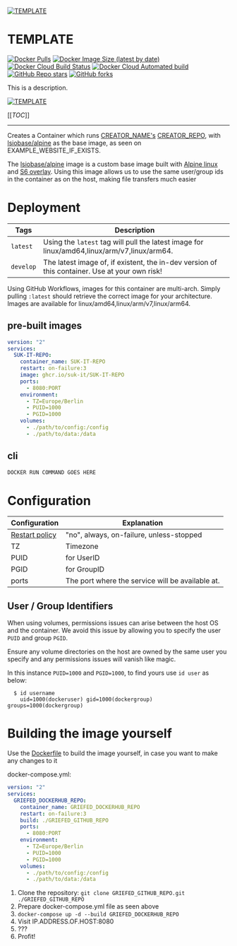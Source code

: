 [![TEMPLATE](GRIEFED_GITHUB_REPO_IMAGE)](GRIEFED_GITHUB_REPO)

# TEMPLATE

[![Docker Pulls](https://img.shields.io/docker/pulls/griefed/GRIEFED_DOCKERHUB_REPO?style=for-the-badge&logo=Docker&labelColor=325358&color=c0ffee&logoColor=white)](GRIEFED_DOCKERHUB_REPO)
[![Docker Image Size (latest by date)](https://img.shields.io/docker/image-size/griefed/GRIEFED_DOCKERHUB_REPO?label=Image%20size&sort=date&style=for-the-badge&logo=Docker&labelColor=325358&color=c0ffee&logoColor=white)](GRIEFED_DOCKERHUB_REPO)
[![Docker Cloud Build Status](https://img.shields.io/docker/cloud/build/griefed/GRIEFED_DOCKERHUB_REPO?label=Docker%20build&style=for-the-badge&logo=Docker&labelColor=325358&color=c0ffee&logoColor=white)](GRIEFED_DOCKERHUB_REPO)
[![Docker Cloud Automated build](https://img.shields.io/docker/cloud/automated/griefed/GRIEFED_DOCKERHUB_REPO?label=Docker%20build&style=for-the-badge&logo=Docker&labelColor=325358&color=c0ffee&logoColor=white)](GRIEFED_DOCKERHUB_REPO)
[![GitHub Repo stars](https://img.shields.io/github/stars/suk-it/GRIEFED_GITHUB_REPO?label=GitHub%20Stars&style=for-the-badge&logo=Github&labelColor=325358&color=c0ffee)](GRIEFED_GITHUB_REPO)
[![GitHub forks](https://img.shields.io/github/forks/suk-it/GRIEFED_GITHUB_REPO?label=GitHub%20Forks&style=for-the-badge&logo=Github&labelColor=325358&color=c0ffee)](GRIEFED_GITHUB_REPO)

This is a description.

[![TEMPLATE](GRIEFED_GITHUB_REPO_SCREENSHOT)](ORIGINAL_GITHUB_REPO)

[[_TOC_]]

---

Creates a Container which runs [CREATOR_NAME's](https://github.com/CREATOR_NAME) [CREATOR_REPO](CREATOR_REPO), with [lsiobase/alpine](https://hub.docker.com/r/lsiobase/alpine) as the base image, as seen on EXAMPLE_WEBSITE_IF_EXISTS.

The [lsiobase/alpine](https://hub.docker.com/r/lsiobase/alpine) image is a custom base image built with [Alpine linux](https://alpinelinux.org/) and [S6 overlay](https://github.com/just-containers/s6-overlay).
Using this image allows us to use the same user/group ids in the container as on the host, making file transfers much easier

# Deployment

Tags | Description
-----|------------
`latest` | Using the `latest` tag will pull the latest image for linux/amd64,linux/arm/v7,linux/arm64.
`develop` | The latest image of, if existent, the in-dev version of this container. Use at your own risk!

Using GitHub Workflows, images for this container are multi-arch. Simply pulling `:latest` should retrieve the correct image for your architecture.
Images are available for linux/amd64,linux/arm/v7,linux/arm64.

## pre-built images

```docker-compose.yml
version: "2"
services:
  SUK-IT-REPO:
    container_name: SUK-IT-REPO
    restart: on-failure:3
    image: ghcr.io/suk-it/SUK-IT-REPO
    ports:
      - 8080:PORT
    environment:
      - TZ=Europe/Berlin
      - PUID=1000
      - PGID=1000
    volumes:
      - ./path/to/config:/config
      - ./path/to/data:/data  
```

## cli

```bash
DOCKER RUN COMMAND GOES HERE
```

# Configuration

| Configuration                                                           | Explanation                                      |
|-------------------------------------------------------------------------|--------------------------------------------------|
| [Restart policy](https://docs.docker.com/compose/compose-file/#restart) | "no", always, on-failure, unless-stopped         |
| TZ                                                                      | Timezone                                         |
| PUID                                                                    | for UserID                                       |
| PGID                                                                    | for GroupID                                      |
| ports                                                                   | The port where the service will be available at. |

## User / Group Identifiers

When using volumes, permissions issues can arise between the host OS and the container. We avoid this issue by allowing you to specify the user `PUID` and group `PGID`.

Ensure any volume directories on the host are owned by the same user you specify and any permissions issues will vanish like magic.

In this instance `PUID=1000` and `PGID=1000`, to find yours use `id user` as below:

```
  $ id username
    uid=1000(dockeruser) gid=1000(dockergroup) groups=1000(dockergroup)
```

# Building the image yourself

Use the [Dockerfile](GRIEFED_GITHUB_REPO/Dockerfile) to build the image yourself, in case you want to make any changes to it

docker-compose.yml:

```docker-compose.yml
version: "2"
services:
  GRIEFED_DOCKERHUB_REPO:
    container_name: GRIEFED_DOCKERHUB_REPO
    restart: on-failure:3
    build: ./GRIEFED_GITHUB_REPO
    ports:
      - 8080:PORT
    environment:
      - TZ=Europe/Berlin
      - PUID=1000
      - PGID=1000
    volumes:
      - ./path/to/config:/config
      - ./path/to/data:/data  
```

1. Clone the repository: `git clone GRIEFED_GITHUB_REPO.git ./GRIEFED_GITHUB_REPO`
1. Prepare docker-compose.yml file as seen above
1. `docker-compose up -d --build GRIEFED_DOCKERHUB_REPO`
1. Visit IP.ADDRESS.OF.HOST:8080
1. ???
1. Profit!
